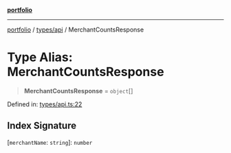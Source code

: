[**portfolio**](../../../README.md)

***

[portfolio](../../../modules.md) / [types/api](../README.md) / MerchantCountsResponse

# Type Alias: MerchantCountsResponse

> **MerchantCountsResponse** = `object`[]

Defined in: [types/api.ts:22](https://github.com/tnorlund/Portfolio/blob/308967bc20951dc307e3e12d3b13dd9b6b5e0627/portfolio/types/api.ts#L22)

## Index Signature

\[`merchantName`: `string`\]: `number`
